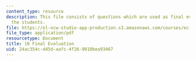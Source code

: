 ```yaml
---
content_type: resource
description: This file consists of questions which are used as final evaluation of
  the students.
file: https://ol-ocw-studio-app-production.s3.amazonaws.com/courses/ec-s02-water-jet-technologies-spring-2005/24ac354cd45daafc4f269010bea93467_MITEC_S02S05_10_finaleval.pdf
file_type: application/pdf
resourcetype: Document
title: 10 Final Evaluation
uid: 24ac354c-d45d-aafc-4f26-9010bea93467
---
```

